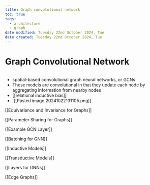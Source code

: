 ```yaml
---
title: Graph convolutional network
toc: true
tags:
  - architecture
  - graph
date modified: Tuesday 22nd October 2024, Tue
date created: Tuesday 22nd October 2024, Tue
---
```


# Graph Convolutional Network
```toc
```
- spatial-based convolutional graph neural networks, or GCNs
- These models are convolutional in that they update each node by aggregating information from nearby nodes
- [[relational inductive bias]]
- ![[Pasted image 20241022131105.png]]

[[Equivariance and Invariance for Graphs]]

[[Parameter Sharing for Graphs]]

[[Example GCN Layer]]

[[Batching for GNN]]

[[Inductive Models]]

[[Transductive Models]]

[[Layers for GNNs]]

[[Edge Graphs]]